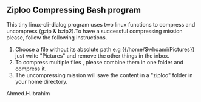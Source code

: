 ## Ziploo Compressing Bash program 


This tiny linux-cli-dialog program uses two linux functions to compress and uncompress (gzip & bzip2).To have a successful compressing mission please, follow the following instructions.
1. Choose a file without its absolute path e.g {{/home/$whoami/Pictures}} just write "Pictures" and remove the other things in the inbox. 
2. To compress multiple files , please combine them in one folder and compress it. 
3. The uncompressing mission will save the content in a "ziploo" folder in your home directory.

Ahmed.H.Ibrahim
